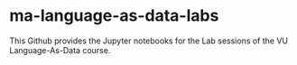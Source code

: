 # ma-language-as-data-labs
This Github provides the Jupyter notebooks for the Lab sessions of the VU Language-As-Data course.
